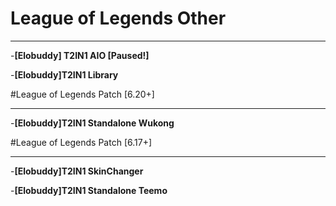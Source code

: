 # League of Legends Other
___
-**[Elobuddy] T2IN1 AIO [Paused!]**

-**[Elobuddy]T2IN1 Library**

#League of Legends Patch [6.20+]
___
-**[Elobuddy]T2IN1 Standalone Wukong**

#League of Legends Patch [6.17+]
___
-**[Elobuddy]T2IN1 SkinChanger**

-**[Elobuddy]T2IN1 Standalone Teemo**


